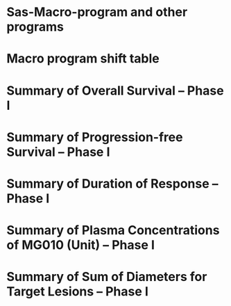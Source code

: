 # Sas-Macro-program and other programs
# Macro program shift table
# Summary of Overall Survival – Phase I
# Summary of Progression-free Survival – Phase I
# Summary of Duration of Response – Phase I
# Summary of Plasma Concentrations of MG010 (Unit) – Phase I
# Summary of Sum of Diameters for Target Lesions – Phase I
